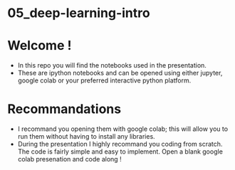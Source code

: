 # 05_deep-learning-intro

# Welcome !

* In this repo you will find the notebooks used in the presentation.  
* These are ipython notebooks and can be opened using either jupyter, google colab or your preferred interactive python platform.  


# Recommandations
* I recommand you opening them with google colab; this will allow you to run them without having to install any libraries.
* During the presentation I highly recommand you coding from scratch. The code is fairly simple and easy to implement. Open a blank google colab presenation and code along !

